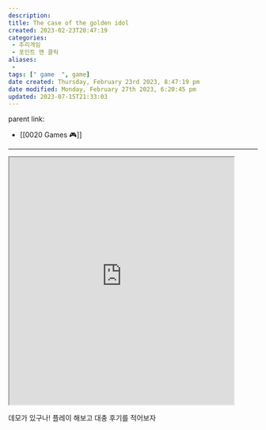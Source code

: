 ```yaml
---
description:
title: The case of the golden idol
created: 2023-02-23T20:47:19
categories: 
 - 추리게임
 - 포인트 앤 클릭
aliases: 
 - 
tags: [" game  ", game]
date created: Thursday, February 23rd 2023, 8:47:19 pm
date modified: Monday, February 27th 2023, 6:20:45 pm
updated: 2023-07-15T21:33:03
---
```

parent link: 
- [[0020 Games 🎮]]

---
<iframe src="https://store.steampowered.com/app/1677770/The_Case_of_the_Golden_Idol/" title="steam link"  width="90%" height="500" overflow="auto" ></iframe>

데모가 있구나! 플레이 해보고 대충 후기를 적어보자
